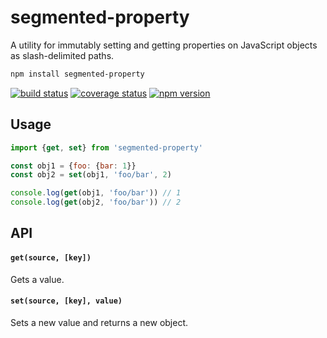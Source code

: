 # segmented-property

A utility for immutably setting and getting properties on JavaScript objects as slash-delimited paths.

```sh
npm install segmented-property
```

[![build status](https://img.shields.io/travis/mariuslundgard/segmented-property/master.svg?style=flat-square)](https://travis-ci.org/mariuslundgard/segmented-property)
[![coverage status](https://img.shields.io/coveralls/mariuslundgard/segmented-property/master.svg?style=flat-square)](https://coveralls.io/github/mariuslundgard/segmented-property?branch=master)
[![npm version](https://img.shields.io/npm/v/segmented-property.svg?style=flat-square)](https://www.npmjs.com/package/segmented-property)

## Usage

```js
import {get, set} from 'segmented-property'

const obj1 = {foo: {bar: 1}}
const obj2 = set(obj1, 'foo/bar', 2)

console.log(get(obj1, 'foo/bar')) // 1
console.log(get(obj2, 'foo/bar')) // 2
```

## API

#### `get(source, [key])`

Gets a value.

#### `set(source, [key], value)`

Sets a new value and returns a new object.
